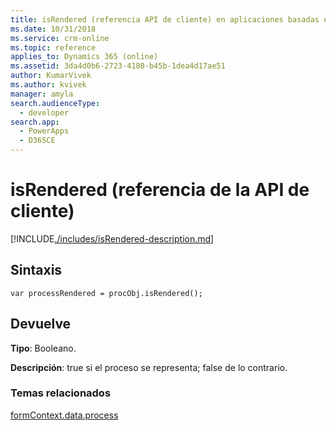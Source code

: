 ```yaml
---
title: isRendered (referencia API de cliente) en aplicaciones basadas en modelo| MicrosoftDocs
ms.date: 10/31/2018
ms.service: crm-online
ms.topic: reference
applies_to: Dynamics 365 (online)
ms.assetid: 3da4d0b6-2723-4180-b45b-1dea4d17ae51
author: KumarVivek
ms.author: kvivek
manager: amyla
search.audienceType:
  - developer
search.app:
  - PowerApps
  - D365CE
---
```

# <a name="isrendered-client-api-reference"></a>isRendered (referencia de la API de cliente)



[!INCLUDE[./includes/isRendered-description.md](./includes/isRendered-description.md)]

## <a name="syntax"></a>Sintaxis

`var processRendered = procObj.isRendered();`

## <a name="returns"></a>Devuelve

**Tipo**: Booleano. 

**Descripción**: true si el proceso se representa; false de lo contrario.

### <a name="related-topics"></a>Temas relacionados
 
[formContext.data.process](../../formContext-data-process.md)

